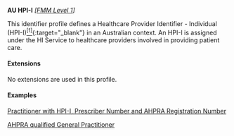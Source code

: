 **AU HPI-I**  *[[FMM Level 1](guidance.html)]*

This identifier profile defines a Healthcare Provider Identifier - Individual (HPI-I)[<sup>[1]</sup>](https://developer.digitalhealth.gov.au/specifications/national-infrastructure/ep-1826-2014/nehta-1163-2010){:target="_blank"} in an Australian context. An HPI-I is assigned under the HI Service to healthcare providers involved in providing patient care.


#### Extensions

No extensions are used in this profile.


#### Examples

[Practitioner with HPI-I, Prescriber Number and AHPRA Registration Number](Practitioner-example0.html)

[AHPRA qualified General Practitioner](Practitioner-example3.html)
